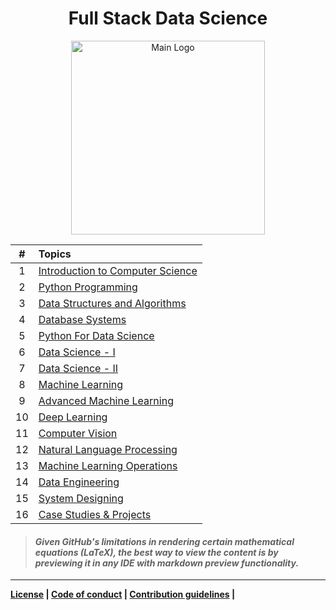 <div align="center">

# Full Stack Data Science

<a href="https://github.com/kannanjayachandran/Full-Stack-Data-Science"><img src="Logo.png" alt="Main Logo" height=310>
</a>

</div>

| #     | Topics                                                                                           |
| :---: | :------------------------------------------------------------------------------------------------| 
|   1   | [Introduction to Computer Science](./01.%20Introduction%20to%20Computer%20Science/Readme.md)     |
|   2   | [Python Programming](./02.%20Python%20Programming/Readme.md)                                     |
|   3   | [Data Structures and Algorithms](./03.%20Data%20Structures%20and%20Algorithms/Readme.md)         |
|   4   | [Database Systems](./04.%20Database%20Systems/Readme.md)                                         |
|   5   | [Python For Data Science](./05.%20Python%20for%20Data%20Science/Readme.md)                       |
|   6   | [Data Science - I](./06.%20Data_Science-I/Readme.md)                                             |
|   7   | [Data Science - II](./07.%20Data_Science-II/Readme.md)                                           |
|   8   | [Machine Learning](./08.%20Machine%20Learning/Readme.md)                                         |
|   9   | [Advanced Machine Learning](./09.%20Advanced%20Machine%20Learning/Readme.md)                     |
|  10   | [Deep Learning](./10.%20Deep%20Learning/Readme.md)                                               |
|  11   | [Computer Vision](./11.%20Computer%20Vision/Readme.md)                                           |
|  12   | [Natural Language Processing](./12.%20Natural%20Language%20Processing/Readme.md)                 |
|  13   | [Machine Learning Operations](13.%20Machine%20Learning%20Operations/Readme.md)                   |
|  14   | [Data Engineering](14.%20Data%20Engineering/Readme.md)                                           |
|  15   | [System Designing](15.%20System%20Designing/Readme.md)                                           |
|  16   | [Case Studies & Projects](./16.%20Case%20Studies/Readme.md)                                      |

</p>

> #### _Given GitHub's limitations in rendering certain mathematical equations (LaTeX), the best way to view the content is by previewing it in any IDE with markdown preview functionality._

---

**[License](LICENSE) | [Code of conduct](CODE_OF_CONDUCT.md) | [Contribution guidelines](CONTRIBUTING.md) |**
